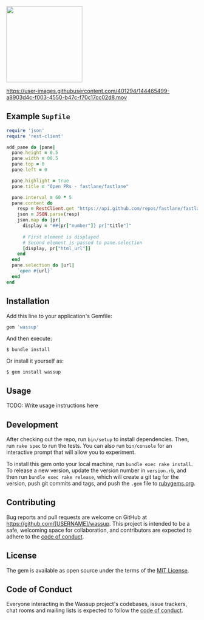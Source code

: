 <img height="200" src="https://user-images.githubusercontent.com/401294/145612949-600b6b13-3008-4a27-8564-590245333249.png" />



https://user-images.githubusercontent.com/401294/144465499-a8903d4c-f003-4550-b47c-f70c17cc02d8.mov

## Example `Supfile`

```rb
require 'json'
require 'rest-client'

add_pane do |pane|                                                                                                   
  pane.height = 0.5                                                                                                  
  pane.width = 00.5                                                                                                   
  pane.top = 0                                                                                                   
  pane.left = 0

  pane.highlight = true
  pane.title = "Open PRs - fastlane/fastlane"

  pane.interval = 60 * 5
  pane.content do
    resp = RestClient.get "https://api.github.com/repos/fastlane/fastlane/pulls"
    json = JSON.parse(resp)
    json.map do |pr|
      display = "##{pr["number"]} pr["title"]"
      
      # First element is displayed
      # Second element is passed to pane.selection
      [display, pr["html_url"]]   
    end
  end
  pane.selection do |url|
    `open #{url}`
  end
end
```

## Installation

Add this line to your application's Gemfile:

```ruby
gem 'wassup'
```

And then execute:

    $ bundle install

Or install it yourself as:

    $ gem install wassup

## Usage

TODO: Write usage instructions here

## Development

After checking out the repo, run `bin/setup` to install dependencies. Then, run `rake spec` to run the tests. You can also run `bin/console` for an interactive prompt that will allow you to experiment.

To install this gem onto your local machine, run `bundle exec rake install`. To release a new version, update the version number in `version.rb`, and then run `bundle exec rake release`, which will create a git tag for the version, push git commits and tags, and push the `.gem` file to [rubygems.org](https://rubygems.org).

## Contributing

Bug reports and pull requests are welcome on GitHub at https://github.com/[USERNAME]/wassup. This project is intended to be a safe, welcoming space for collaboration, and contributors are expected to adhere to the [code of conduct](https://github.com/[USERNAME]/wassup/blob/master/CODE_OF_CONDUCT.md).


## License

The gem is available as open source under the terms of the [MIT License](https://opensource.org/licenses/MIT).

## Code of Conduct

Everyone interacting in the Wassup project's codebases, issue trackers, chat rooms and mailing lists is expected to follow the [code of conduct](https://github.com/[USERNAME]/wassup/blob/master/CODE_OF_CONDUCT.md).
